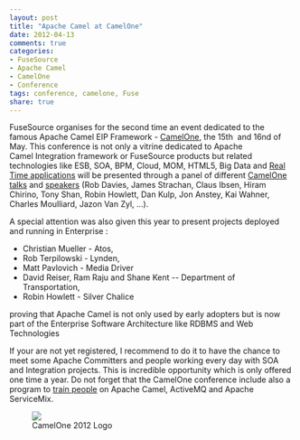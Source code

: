 ```yaml
---
layout: post
title: "Apache Camel at CamelOne"
date: 2012-04-13
comments: true
categories:
- FuseSource
- Apache Camel
- CamelOne
- Conference
tags: conference, camelone, Fuse
share: true
---
```


FuseSource organises for the second time an event dedicated to the famous Apache Camel EIP Framework - [CamelOne](http://camelone2012.eventbrite.com/),
the 15th &nbsp;and 16nd of May. This conference is not only a vitrine dedicated to Apache Camel&nbsp;Integration framework&nbsp;or FuseSource products&nbsp;but related technologies
like ESB, SOA, BPM, Cloud, MOM, HTML5, Big Data and [Real Time applications](http://fusesource.com/apache-camel-conference-2012/camelone_speakers_2012/#cmouillard)
will be presented through a panel of different [CamelOne talks](http://fusesource.com/apache-camel-conference-2012/camelone_agenda_2012/)
and [speakers](http://fusesource.com/apache-camel-conference-2012/camelone_speakers_2012/) (Rob Davies, James Strachan, Claus Ibsen,
Hiram Chirino, Tony Shan, Robin Howlett,&nbsp;Dan Kulp,&nbsp;Jon Anstey, Kai Wahner, Charles Moulliard, Jazon Van Zyl, ...).

A special attention was also given this year to present projects deployed and running in Enterprise :

  - Christian Mueller - Atos,
  - Rob Terpilowski - Lynden,
  - Matt Pavlovich - Media Driver
  - David Reiser, Ram Raju and Shane Kent -- Department of Transportation,
  - Robin Howlett - Silver Chalice

proving that Apache Camel is not only used by early adopters but is now part of the Enterprise Software Architecture like RDBMS and Web Technologies

If your are not yet registered, I recommend to do it to have the chance to meet some Apache Committers and people working every day with SOA and Integration projects.
 This is incredible opportunity which is only offered one time a year. Do not forget that the CamelOne conference include also a program to [train people](http://fusesource.com/apache-camel-conference-2012/camelone_training_2012/)
 on Apache Camel, ActiveMQ and Apache ServiceMix.

<figure>
  <img src="{{ site.url }}/assets/images/camelone_sig_v1.jpg"/>
  <figcaption>CamelOne 2012 Logo</figcaption>
</figure>

